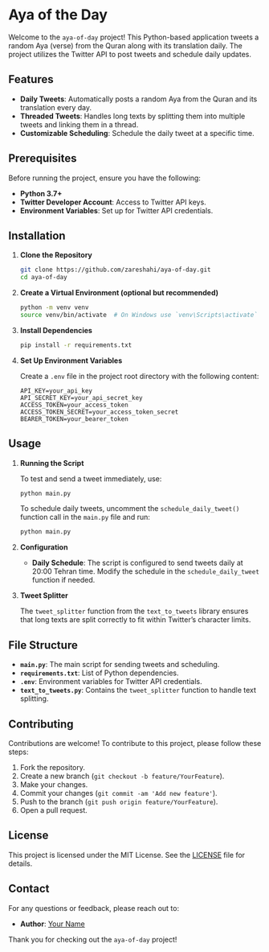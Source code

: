 # Aya of the Day

Welcome to the `aya-of-day` project! This Python-based application tweets a random Aya (verse) from the Quran along with its translation daily. The project utilizes the Twitter API to post tweets and schedule daily updates.

## Features

- **Daily Tweets**: Automatically posts a random Aya from the Quran and its translation every day.
- **Threaded Tweets**: Handles long texts by splitting them into multiple tweets and linking them in a thread.
- **Customizable Scheduling**: Schedule the daily tweet at a specific time.

## Prerequisites

Before running the project, ensure you have the following:

- **Python 3.7+**
- **Twitter Developer Account**: Access to Twitter API keys.
- **Environment Variables**: Set up for Twitter API credentials.

## Installation

1. **Clone the Repository**

   ```bash
   git clone https://github.com/zareshahi/aya-of-day.git
   cd aya-of-day
   ```

2. **Create a Virtual Environment (optional but recommended)**

   ```bash
   python -m venv venv
   source venv/bin/activate  # On Windows use `venv\Scripts\activate`
   ```

3. **Install Dependencies**

   ```bash
   pip install -r requirements.txt
   ```

4. **Set Up Environment Variables**

   Create a `.env` file in the project root directory with the following content:

   ```env
   API_KEY=your_api_key
   API_SECRET_KEY=your_api_secret_key
   ACCESS_TOKEN=your_access_token
   ACCESS_TOKEN_SECRET=your_access_token_secret
   BEARER_TOKEN=your_bearer_token
   ```

## Usage

1. **Running the Script**

   To test and send a tweet immediately, use:

   ```bash
   python main.py
   ```

   To schedule daily tweets, uncomment the `schedule_daily_tweet()` function call in the `main.py` file and run:

   ```bash
   python main.py
   ```

2. **Configuration**

   - **Daily Schedule**: The script is configured to send tweets daily at 20:00 Tehran time. Modify the schedule in the `schedule_daily_tweet` function if needed.

3. **Tweet Splitter**

   The `tweet_splitter` function from the `text_to_tweets` library ensures that long texts are split correctly to fit within Twitter’s character limits.

## File Structure

- **`main.py`**: The main script for sending tweets and scheduling.
- **`requirements.txt`**: List of Python dependencies.
- **`.env`**: Environment variables for Twitter API credentials.
- **`text_to_tweets.py`**: Contains the `tweet_splitter` function to handle text splitting.

## Contributing

Contributions are welcome! To contribute to this project, please follow these steps:

1. Fork the repository.
2. Create a new branch (`git checkout -b feature/YourFeature`).
3. Make your changes.
4. Commit your changes (`git commit -am 'Add new feature'`).
5. Push to the branch (`git push origin feature/YourFeature`).
6. Open a pull request.

## License

This project is licensed under the MIT License. See the [LICENSE](LICENSE) file for details.

## Contact

For any questions or feedback, please reach out to:

- **Author**: [Your Name](https://github.com/zareshahi)

Thank you for checking out the `aya-of-day` project!
